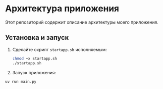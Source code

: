 # Архитектура приложения

Этот репозиторий содержит описание архитектуры моего приложения.

## Установка и запуск

1. Сделайте скрипт `startapp.sh` исполняемым:
   ```bash
   chmod +x startapp.sh
   ./startapp.sh
   ```

2. Запуск приложения:
```bash
uv run main.py
```
